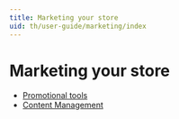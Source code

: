 ```yaml
---
title: Marketing your store
uid: th/user-guide/marketing/index
---
```


# Marketing your store

- [Promotional tools](xref:th/user-guide/marketing/promotional/index)
- [Content Management](xref:th/user-guide/marketing/content/index)